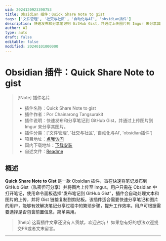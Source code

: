 ```yaml
---
uid: 2024120923390753
title: Obsidian 插件：Quick Share Note to gist
tags: ['文件管理', '社交与社区', '自动化与AI', 'obsidian插件']
description: 快速发布和分享笔记到 GitHub Gist，并通过上传图片到 Imgur 来分享其图片。
author: AI
type: auto
draft: false
editable: false
modified: 20240101000000
---
```


# Obsidian 插件：Quick Share Note to gist

> [!Note] 插件名片
> - 插件名称：Quick Share Note to gist
> - 插件作者：Por Chainarong Tangsurakit
> - 插件说明：快速发布和分享笔记到 GitHub Gist，并通过上传图片到 Imgur 来分享其图片。
> - 插件分类：['文件管理', '社交与社区', '自动化与AI', 'obsidian插件']
> - 项目地址：[点我访问](https://github.com/chaintng/quick-share-note-to-gist)
> - 国内下载地址：[下载安装](https://pkmer.cn/products/plugin/pluginMarket/?quick-share-note-to-gist)
> - 自述文件：[Readme](https://ghproxy.net/https://raw.githubusercontent.com/chaintng/quick-share-note-to-gist/master/README.md)



## 概述

**Quick Share Note to Gist** 是一款 Obsidian 插件，旨在快速将笔记发布到 GitHub Gist（私密但可分享）并将图片上传至 Imgur。用户只需在 Obsidian 中打开笔记，使用命令面板选择“发布笔记到 GitHub Gist”，插件会自动处理文本和图片的上传，并将 Gist 链接复制到剪贴板。该插件适合需要快速分享笔记和图片的用户，能够有效解决笔记分享过程中的繁琐步骤，提升工作效率。用户可根据需要选择是否包含前置信息，简单易用。


> [!help] 
> 这篇插件文章还没有人贡献，欢迎占坑！
> 如果您有好的想法欢迎提交PR或者文末留言。
> 

---



